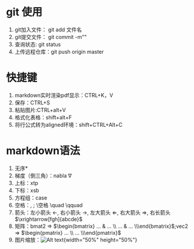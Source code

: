 # git 使用
1. git加入文件： git add 文件名
2. git提交文件： git commit -m""
3. 查询状态: git status
4. 上传远程仓库：git push origin master

# 快捷键
1. markdown实时渲染pdf显示：CTRL+K，V
2. 保存：CTRL+S
3. 粘贴图片:CTRL+alt+V
4. 格式化表格：shift+alt+F
5. 将行公式转为aligned环境：shift+CTRL+Alt+C

# markdown语法
1. 无序*
2. 梯度（倒三角）：nabla $\nabla$
3. 上标：xtp
4. 下标：xsb
5. 方程组：case
6. 空格：\, \; \空格 \quad \qquad
7. 箭头：左小箭头 $\leftarrow$, 右小箭头 $\rightarrow$, 左大箭头 $\Leftarrow$, 右大箭头 $\Rightarrow$, 右长箭头 $\xrightarrow[fgh]{abcde}$
8. 矩阵：bmat2  =>  $\begin{bmatrix} ... & ... \\ ... & ... \\\end{bmatrix}$;vec2  =>  $\begin{pmatrix} ... \\ ... \\\end{pmatrix}$
9. 图片缩放：![Alt text](image-7.png){width="50%" height="50%"}